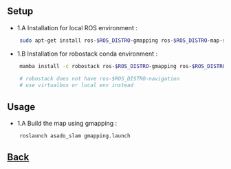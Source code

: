 ## Setup
- 1.A Installation for local ROS environment :
```bash
    sudo apt-get install ros-$ROS_DISTRO-gmapping ros-$ROS_DISTRO-map-server ros-$ROS_DISTRO-navigation
```

- 1.B Installation for robostack conda environment : 
```bash
    mamba install -c robostack ros-$ROS_DISTRO-gmapping ros-$ROS_DISTRO-map-server 
    
    # robostack does not have ros-$ROS_DISTRO-navigation
    # use virtualbox or local env instead
```

## Usage
- 1.A Build the map using gmapping :
```bash
    roslaunch asado_slam gmapping.launch
```

## [Back](../README.md#setup-and-usage)